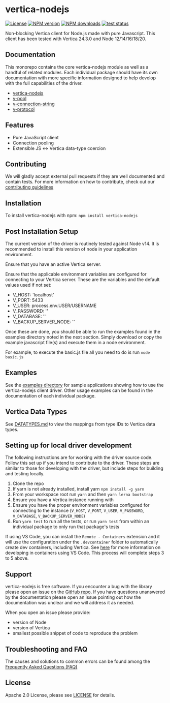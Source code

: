 # vertica-nodejs

[![License](https://img.shields.io/badge/License-Apache%202.0-orange.svg)](https://opensource.org/licenses/Apache-2.0)
[![NPM version](https://img.shields.io/npm/v/vertica-nodejs?color=blue)](https://www.npmjs.com/package/vertica-nodejs)
[![NPM downloads](https://img.shields.io/npm/dm/vertica-nodejs)](https://www.npmjs.com/package/vertica-nodejs)
[![test status](https://github.com/vertica/vertica-nodejs/actions/workflows/ci.yml/badge.svg)](https://github.com/vertica/vertica-nodejs/actions/workflows/ci.yml)

Non-blocking Vertica client for Node.js made with pure Javascript. This client has been tested with Vertica 24.3.0 and Node 12/14/16/18/20.

## Documentation

This monorepo contains the core vertica-nodejs module as well as a handful of related modules. Each individual package should have its own documentation with more specific information designed to help develop with the full capabilities of the driver.
- [vertica-nodejs](https://github.com/vertica/vertica-nodejs/tree/master/packages/vertica-nodejs)
- [v-pool](https://github.com/vertica/vertica-nodejs/tree/master/packages/v-pool)
- [v-connection-string](https://github.com/vertica/vertica-nodejs/tree/master/packages/v-connection-string)
- [v-protocol](https://github.com/vertica/vertica-nodejs/tree/master/packages/v-protocol)

## Features

- Pure JavaScript client
- Connection pooling
- Extensible JS ↔ Vertica data-type coercion

## Contributing

We will gladly accept external pull requests if they are well documented and contain tests. 
For more information on how to contribute, check out our [contributing guidelines](https://github.com/vertica/vertica-nodejs/blob/master/CONTRIBUTING.md)

## Installation
To install vertica-nodejs with npm: 
  `npm install vertica-nodejs`

## Post Installation Setup 

The current version of the driver is routinely tested against Node v14. It is recommended to install this version of node in your application environment. 

Ensure that you have an active Vertica server.

Ensure that the applicable environment variables are configured for connecting to your Vertica server. These are the variables and the default values used if not set:

 - V_HOST: 'localhost'
 - V_PORT: 5433
 - V_USER: process.env.USER/USERNAME
 - V_PASSWORD: ''
 - V_DATABASE: ''
 - V_BACKUP_SERVER_NODE: ''

 Once these are done, you should be able to run the examples found in the examples directory noted in the next section. Simply download or copy the example javascript file(s) and execute them in a node environment.
 
 For example, to execute the basic.js file all you need to do is run `node basic.js`

 <!-- Once we have an example for testing your configured environment, make note of that here instead of using the basic.js example. -->

## Examples

See the [examples directory](https://github.com/vertica/vertica-nodejs/tree/master/examples) for sample applications showing how to use the vertica-nodejs client driver. Other usage examples can be found in the documentation of each individual package.

## Vertica Data Types

See [DATATYPES.md](https://github.com/vertica/vertica-nodejs/blob/master/DATATYPES.md) to view the mappings from type IDs to Vertica data types.

## Setting up for local driver development

The following instructions are for working with the driver source code. Follow this set up if you intend to contribute to the driver. These steps are similar to those for developing with the driver, but include steps for building and testing locally. 

1. Clone the repo
2. If yarn is not already installed, install yarn `npm install -g yarn`
3. From your workspace root run `yarn` and then `yarn lerna bootstrap`
4. Ensure you have a Vertica instance running with 
5. Ensure you have the proper environment variables configured for connecting to the instance (`V_HOST`, `V_PORT`, `V_USER`, `V_PASSWORD`, `V_DATABASE`, `V_BACKUP_SERVER_NODE`)
6. Run `yarn test` to run all the tests, or run `yarn test` from within an individual package to only run that package's tests

If using VS Code, you can install the `Remote - Containers` extension and it will use the configuration under the `.devcontainer` folder to automatically create dev containers, including Vertica.  See [here](https://code.visualstudio.com/docs/remote/containers) for more information on developing in containers using VS Code.  This process will complete steps 3 to 5 above.

## Support

vertica-nodejs is free software. If you encounter a bug with the library please open an issue on the [GitHub repo](https://github.com/vertica/vertica-nodejs). If you have questions unanswered by the documentation please open an issue pointing out how the documentation was unclear and we will address it as needed. 

When you open an issue please provide:

- version of Node
- version of Vertica
- smallest possible snippet of code to reproduce the problem

## Troubleshooting and FAQ

The causes and solutions to common errors can be found among the [Frequently Asked Questions (FAQ)](https://github.com/vertica/vertica-nodejs/wiki/FAQ)

## License

Apache 2.0 License, please see [LICENSE](https://github.com/vertica/vertica-nodejs/blob/master/LICENSE) for details.
